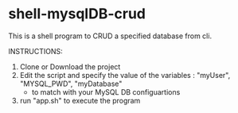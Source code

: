 # shell-mysqlDB-crud
This is a shell program to CRUD a specified database from cli.

INSTRUCTIONS:
1. Clone or Download the project
2. Edit the script and specify the value of the variables : "myUser", "MYSQL_PWD", "myDatabase" 
    - to match with your MySQL DB configuartions 
3. run "app.sh" to execute the program
